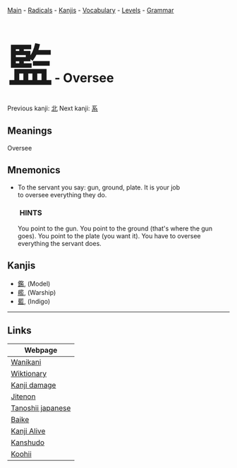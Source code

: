 <style> bigfont {font-size: 100px}</style>
[Main](../README.md) -
[Radicals](../radicals.md) -
[Kanjis](../kanjis.md) -
[Vocabulary](../vocabulary.md) -
[Levels](../levels.md) -
[Grammar](../grammar.md)
# <bigfont> 監</bigfont> - Oversee 

Previous kanji: [北](北.md) Next kanji: [系](系.md) 

## Meanings
 Oversee
## Mnemonics
 * <div>To the&nbsp;servant&nbsp;you say: gun,&nbsp;ground,&nbsp;plate. It is your job to&nbsp;oversee&nbsp;everything they do.</div><h3><i></i>&nbsp;HINTS</h3><div>You point to the gun. You point to the ground (that's where the gun goes). You point to the plate (you want it). You have to oversee everything the servant does.</div>


## Kanjis
 * [鑑](../kanjis/鑑.md), (Model)
* [艦](../kanjis/艦.md), (Warship)
* [藍](../kanjis/藍.md), (Indigo)



---

## Links 

| Webpage |
| --- |
| [Wanikani          ](https://www.wanikani.com/kanji/監) |
| [Wiktionary        ](https://en.wiktionary.org/wiki/監) |
| [Kanji damage      ](http://www.kanjidamage.com/kanji/search?utf8=✓&q=監) |
| [Jitenon           ](https://jitenon.com/kanji/監) |
| [Tanoshii japanese ](https://www.tanoshiijapanese.com/dictionary/kanji.cfm?k=監) |
| [Baike             ](https://baike.baidu.com/item/監) |
| [Kanji Alive       ](https://app.kanjialive.com/監) |
| [Kanshudo          ](https://www.kanshudo.com/searchmn?q=監) |
| [Koohii            ](https://kanji.koohii.com/study/kanji/監) |
